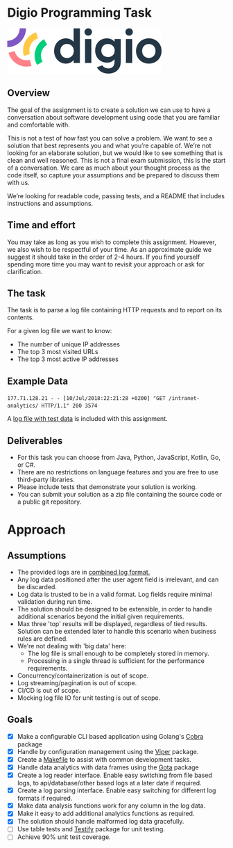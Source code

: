 # Digio Programming Task

![digio logo](assets/images/digio-logo.svg)

## Overview

The goal of the assignment is to create a solution we can use to have a conversation about software
development using code that you are familiar and comfortable with.

This is not a test of how fast you can solve a problem. We want to see a solution that best represents you and what you’re capable of. We’re not looking for an elaborate solution, but we would like to see something that is clean and well reasoned. This is not a final exam submission, this is the start of a conversation. We care as much about your thought process as the code itself, so capture your assumptions and be prepared to discuss them with us.

We’re looking for readable code, passing tests, and a README that includes instructions and assumptions.

## Time and effort

You may take as long as you wish to complete this assignment. However, we also wish to be respectful
of your time. As an approximate guide we suggest it should take in the order of 2-4 hours.
If you find yourself spending more time you may want to revisit your approach or ask for clarification.


## The task

The task is to parse a log file containing HTTP requests and to report on its contents.

For a given log file we want to know:
- The number of unique IP addresses
- The top 3 most visited URLs
- The top 3 most active IP addresses

## Example Data

`177.71.128.21 - - [10/Jul/2018:22:21:28 +0200] "GET /intranet-analytics/ HTTP/1.1" 200 3574`

A [log file with test data](assets/logs/programming-task-example-data.log) is included with this assignment.

## Deliverables

- For this task you can choose from Java, Python, JavaScript, Kotlin, Go, or C#.
- There are no restrictions on language features and you are free to use third-party libraries.
- Please include tests that demonstrate your solution is working.
- You can submit your solution as a zip file containing the source code or a public git repository.

# Approach

## Assumptions

- The provided logs are in [combined log format.](https://httpd.apache.org/docs/2.2/logs.html#combined)
- Any log data positioned after the user agent field is irrelevant, and can be discarded.
- Log data is trusted to be in a valid format. Log fields require minimal validation during run time.
- The solution should be designed to be extensible, in order to handle additional scenarios beyond the initial given requirements.
- Max three 'top' results will be displayed, regardless of tied results. Solution can be extended later to handle this scenario when business rules are defined.
- We're not dealing with 'big data' here:
    - The log file is small enough to be completely stored in memory.
    - Processing in a single thread is sufficient for the performance requirements.
- Concurrency/containerization is out of scope.
- Log streaming/pagination is out of scope.
- CI/CD is out of scope.
- Mocking log file IO for unit testing is out of scope.

## Goals

- [x] Make a configurable CLI based application using Golang's [Cobra](https://github.com/spf13/cobra) package
- [x] Handle by configuration management using the [Viper](https://github.com/spf13/viper) package.
- [x] Create a [Makefile](https://www.gnu.org/software/make/manual/make.html) to assist with common development tasks.
- [x] Handle data analytics with data frames using the [Gota](https://github.com/go-gota/gota) package
- [x] Create a log reader interface. Enable easy switching from file based logs, to api/database/other based logs at a later date if required.
- [x] Create a log parsing interface. Enable easy switching for different log formats if required.
- [x] Make data analysis functions work for any column in the log data. 
- [x] Make it easy to add additional analytics functions as required.
- [x] The solution should handle malformed log data gracefully.
- [ ] Use table tests and [Testify](https://github.com/stretchr/testify) package for unit testing.
- [ ] Achieve 90% unit test coverage.
